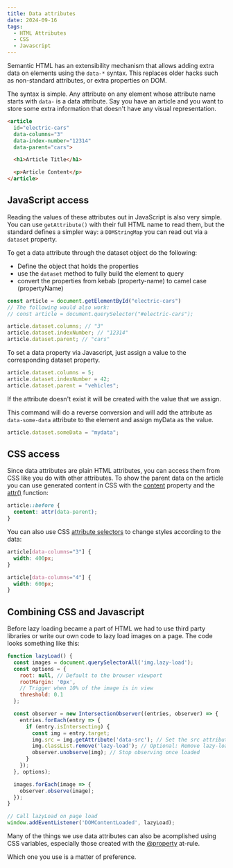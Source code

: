 ```yaml
---
title: Data attributes
date: 2024-09-16
tags:
  - HTML Attributes
  - CSS
  - Javascript
---
```


Semantic HTML has an extensibility mechanism that allows adding extra data on elements using the `data-*` syntax. This replaces older hacks such as non-standard attributes, or extra properties on DOM.

The syntax is simple. Any attribute on any element whose attribute name starts with `data-` is a data attribute. Say you have an article and you want to store some extra information that doesn't have any visual representation.

```html
<article
  id="electric-cars"
  data-columns="3"
  data-index-number="12314"
  data-parent="cars">

  <h1>Article Title</h1>

  <p>Article Content</p>
</article>
```

## JavaScript access

Reading the values of these attributes out in JavaScript is also very simple. You can use `getAttribute()` with their full HTML name to read them, but the standard defines a simpler way: a `DOMStringMap` you can read out via a `dataset` property.

To get a data attribute through the dataset object do the following:

* Define the object that holds the properties
* use the `dataset` method to fully build the element to query
* convert the properties from kebab (property-name) to camel case (propertyName)

```js
const article = document.getElementById("electric-cars")
// The following would also work:
// const article = document.querySelector("#electric-cars");

article.dataset.columns; // "3"
article.dataset.indexNumber; // "12314"
article.dataset.parent; // "cars"
```

To set a data property via Javascript, just assign a value to the corresponding dataset property.

```js
article.dataset.columns = 5;
article.dataset.indexNumber = 42;
article.dataset.parent = "vehicles";
```

If the attribute doesn't exist it will be created with the value that we assign.

This command will do a reverse conversion and will add the attribute as `data-some-data` attribute to the element and assign myData as the value.

```js
article.dataset.someData = "mydata";
```

## CSS access

Since data attributes are plain HTML attributes, you can access them from CSS like you do with other attributes. To show the parent data on the article you can use generated content in CSS with the [content](https://developer.mozilla.org/en-US/docs/Web/CSS/content) property and the [attr()](https://developer.mozilla.org/en-US/docs/Web/CSS/attr) function:

```css
article::before {
  content: attr(data-parent);
}
```

You can also use CSS [attribute selectors](https://developer.mozilla.org/en-US/docs/Web/CSS/Attribute_selectors) to change styles according to the data:

```css
article[data-columns="3"] {
  width: 400px;
}

article[data-columns="4"] {
  width: 600px;
}
```

## Combining CSS and Javascript

Before lazy loading became a part of HTML we had to use third party libraries or write our own code to lazy load images on a page. The code looks something like this:

```js
function lazyLoad() {
  const images = document.querySelectorAll('img.lazy-load');
  const options = {
    root: null, // Default to the browser viewport
    rootMargin: '0px',
    // Trigger when 10% of the image is in view
    threshold: 0.1
  };

  const observer = new IntersectionObserver((entries, observer) => {
    entries.forEach(entry => {
      if (entry.isIntersecting) {
        const img = entry.target;
        img.src = img.getAttribute('data-src'); // Set the src attribute from data-src
        img.classList.remove('lazy-load'); // Optional: Remove lazy-load class once the image is loaded
        observer.unobserve(img); // Stop observing once loaded
      }
    });
  }, options);

  images.forEach(image => {
    observer.observe(image);
  });
}

// Call lazyLoad on page load
window.addEventListener('DOMContentLoaded', lazyLoad);
```

Many of the things we use data attributes can also be acomplished using CSS variables, especially those created with the [@property](https://developer.mozilla.org/en-US/docs/Web/CSS/@property) at-rule.

Which one you use is a matter of preference.
